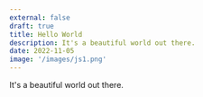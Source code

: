 ```yaml
---
external: false
draft: true
title: Hello World
description: It's a beautiful world out there.
date: 2022-11-05
image: '/images/js1.png'
---
```


It's a beautiful world out there.
